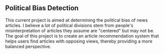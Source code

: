 ## Political Bias Detection
This current project is aimed at determining the political bias of news articles. I believe a lot of political divisions stem from people's misinterpretation of articles they assume are "centered" but may not be. The goal of this project is to create an article recommendation system that helps users find articles with opposing views, thereby providing a more balanced perspective.
